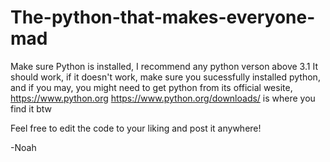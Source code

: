 # The-python-that-makes-everyone-mad

Make sure Python is installed, I recommend any python verson above 3.1
It should work, if it doesn't work, make sure you sucessfully installed python, and if you may, you might need to get python from its official wesite, https://www.python.org
https://www.python.org/downloads/ is where you find it btw

Feel free to edit the code to your liking and post it anywhere!

-Noah
